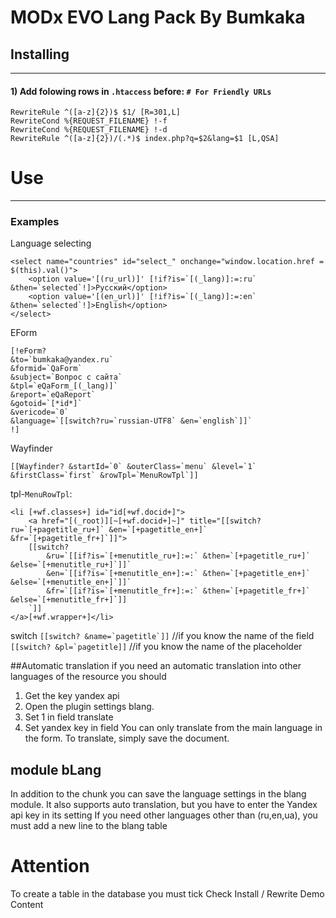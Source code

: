 # MODx EVO Lang Pack By Bumkaka

## Installing
- - -


#### 1)  Add folowing rows in `.htaccess` before: `# For Friendly URLs` 
	RewriteRule ^([a-z]{2})$ $1/ [R=301,L]
	RewriteCond %{REQUEST_FILENAME} !-f
	RewriteCond %{REQUEST_FILENAME} !-d
	RewriteRule ^([a-z]{2})/(.*)$ index.php?q=$2&lang=$1 [L,QSA]


# Use
- - -

### Examples

Language selecting 
```
<select name="countries" id="select_" onchange="window.location.href = $(this).val()">
    <option value='[(ru_url)]' [!if?is=`[(_lang)]:=:ru` &then=`selected`!]>Русский</option>
    <option value='[(en_url)]' [!if?is=`[(_lang)]:=:en` &then=`selected`!]>English</option>
</select>
```


EForm
```
[!eForm? 
&to=`bumkaka@yandex.ru`
&formid=`QaForm` 
&subject=`Вопрос с сайта` 
&tpl=`eQaForm_[(_lang)]` 
&report=`eQaReport` 
&gotoid=`[*id*]` 
&vericode=`0` 
&language=`[[switch?ru=`russian-UTF8` &en=`english`]]`
!] 
```

Wayfinder
```
[[Wayfinder? &startId=`0` &outerClass=`menu` &level=`1` &firstClass=`first` &rowTpl=`MenuRowTpl`]]
```
tpl-`MenuRowTpl`:
```
<li [+wf.classes+] id="id[+wf.docid+]">
	<a href="[(_root)][~[+wf.docid+]~]" title="[[switch?ru=`[+pagetitle_ru+]` &en=`[+pagetitle_en+]` &fr=`[+pagetitle_fr+]`]]">
	[[switch?
		&ru=`[[if?is=`[+menutitle_ru+]:=:` &then=`[+pagetitle_ru+]` &else=`[+menutitle_ru+]`]]` 
		&en=`[[if?is=`[+menutitle_en+]:=:` &then=`[+pagetitle_en+]` &else=`[+menutitle_en+]`]]` 
		&fr=`[[if?is=`[+menutitle_fr+]:=:` &then=`[+pagetitle_fr+]` &else=`[+menutitle_fr+]`]]
	`]]
</a>[+wf.wrapper+]</li>

```


switch
``` [[switch? &name=`pagetitle`]] ``` //if you know the name of the field
``` [[switch? &pl=`pagetitle]] ``` //if you know the name of the placeholder

##Automatic translation
  if you need an automatic translation into other languages of the resource you should
  1. Get the key yandex api
  2. Open the plugin settings blang.
  3. Set 1 in field translate
  4. Set yandex key in field
  You can only translate from the main language in the form.
  To translate, simply save the document.
  
  
## module bLang
In addition to the chunk you can save the language settings in the blang module.
It also supports auto translation, but you have to enter the Yandex api key in its setting
If you need other languages other than (ru,en,ua), you must add a new line to the blang table

# Attention 
 To create a table in the database you must tick Check Install / Rewrite Demo Content